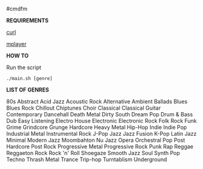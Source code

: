 #cmdfm

**REQUIREMENTS**

[curl](http://curl.haxx.se/)

[mplayer](http://doc.ubuntu-fr.org/mplayer)


**HOW TO**

Run the script 

`./main.sh [genre]`


**LIST OF GENRES**

80s                 Abstract            Acid Jazz
Acoustic Rock       Alternative         Ambient
Ballads             Blues               Blues Rock
Chillout            Chiptunes           Choir
Classical           Classical Guitar    Contemporary
Dancehall           Death Metal         Dirty South
Dream Pop           Drum & Bass         Dub
Easy Listening      Electro House       Electronic
Electronic Rock     Folk Rock           Funk
Grime               Grindcore           Grunge
Hardcore            Heavy Metal         Hip-Hop
Indie               Indie Pop           Industrial Metal
Instrumental Rock   J-Pop               Jazz
Jazz Fusion         K-Pop               Latin Jazz
Minimal             Modern Jazz         Moombahton
Nu Jazz             Opera               Orchestral
Pop                 Post Hardcore       Post Rock
Progressive Metal   Progressive Rock    Punk
Rap                 Reggae              Reggaeton
Rock                Rock 'n' Roll       Shoegaze
Smooth Jazz         Soul                Synth Pop
Techno              Thrash Metal        Trance
Trip-hop            Turntablism         Underground
